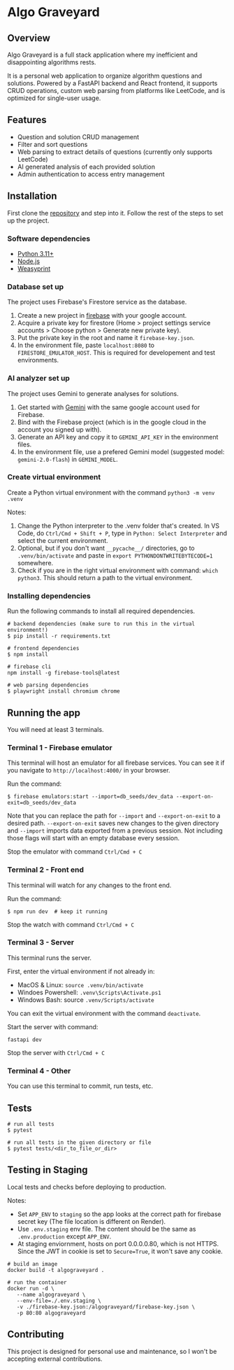 # Algo Graveyard


## Overview
Algo Graveyard is a full stack application where my inefficient and disappointing algorithms rests.

It is a personal web application to organize algorithm questions and solutions. Powered by a FastAPI backend and React frontend, it supports CRUD operations, custom web parsing from platforms like LeetCode, and is optimized for single-user usage.


## Features
- Question and solution CRUD management
- Filter and sort questions
- Web parsing to extract details of questions (currently only supports LeetCode)
- AI generated analysis of each provided solution
- Admin authentication to access entry management


## Installation
First clone the [repository](https://github.com/ethanliu24/algo-graveyard) and step into it. Follow the rest of the steps to set up the project.


### Software dependencies
- [Python 3.11+](https://www.python.org/downloads/)
- [Node.js](https://nodejs.org/en/download)
- [Weasyprint](https://doc.courtbouillon.org/weasyprint/stable/first_steps.html)


### Database set up
The project uses Firebase's Firestore service as the database.

1. Create a new project in [firebase](https://firebase.google.com/) with your google account.
2. Acquire a private key for firestore (Home > project settings service accounts > Choose python > Generate new private key).
3. Put the private key in the root and name it `firebase-key.json`.
4. In the environment file, paste `localhost:8080` to `FIRESTORE_EMULATOR_HOST`. This is required for developement and test environments.


### AI analyzer set up
The project uses Gemini to generate analyses for solutions.

1. Get started with [Gemini](https://ai.google.dev/) with the same google account used for Firebase.
2. Bind with the Firebase project (which is in the google cloud in the account you signed up with).
3. Generate an API key and copy it to `GEMINI_API_KEY` in the environment files.
4. In the environment file, use a prefered Gemini model (suggested model: `gemini-2.0-flash`) in `GEMINI_MODEL`.


### Create virtual environment
Create a Python virtual environment with the command `python3 -m venv .venv`

Notes:
1. Change the Python interpreter to the .venv folder that's created. In VS Code, do `Ctrl/Cmd + Shift + P`, type in `Python: Select Interpreter` and select the current environment.
2. Optional, but if you don't want `__pycache__/` directories, go to `.venv/bin/activate` and paste in `export PYTHONDONTWRITEBYTECODE=1` somewhere.
3. Check if you are in the right virtual environment with command: `which python3`. This should return a path to the virtual environment.


### Installing dependencies
Run the following commands to install all required dependencies.
```
# backend dependencies (make sure to run this in the virtual environment!)
$ pip install -r requirements.txt

# frontend dependencies
$ npm install

# firebase cli
npm install -g firebase-tools@latest

# web parsing dependencies
$ playwright install chromium chrome
```


## Running the app
You will need at least 3 terminals.


### Terminal 1 - Firebase emulator
This terminal will host an emulator for all firebase services. You can see it if you navigate to `http://localhost:4000/` in your browser.

Run the command:
```
$ firebase emulators:start --import=db_seeds/dev_data --export-on-exit=db_seeds/dev_data
```
Note that you can replace the path for `--import` and `--export-on-exit` to a desired path. `--export-on-exit` saves new changes to the given directory and `--import` imports data exported from a previous session. Not including those flags will start with an empty database every session.

Stop the emulator with command `Ctrl/Cmd + C`


### Terminal 2 - Front end
This terminal will watch for any changes to the front end.

Run the command:
```
$ npm run dev  # keep it running
```

Stop the watch with command `Ctrl/Cmd + C`


### Terminal 3 - Server
This terminal runs the server.

First, enter the virtual environment if not already in:
- MacOS & Linux: `source .venv/bin/activate`
- Windoes Powershell: `.venv\Scripts\Activate.ps1`
- Windows Bash: source `.venv/Scripts/activate`

You can exit the virtual environment with the command `deactivate`.

Start the server with command:
```
fastapi dev
```

Stop the server with `Ctrl/Cmd + C`


### Terminal 4 - Other
You can use this terminal to commit, run tests, etc.


## Tests
```
# run all tests
$ pytest

# run all tests in the given directory or file
$ pytest tests/<dir_to_file_or_dir>
```


## Testing in Staging
Local tests and checks before deploying to production.

Notes:
- Set `APP_ENV` to `staging` so the app looks at the correct path for firebase secret key (The file location is different on Render).
- Use `.env.staging` env file. The content should be the same as `.env.production` except `APP_ENV`.
- At staging enviornment, hosts on port 0.0.0.0.80, which is not HTTPS. Since the JWT in cookie is set to `Secure=True`, it won't save any cookie.

```
# build an image
docker build -t algograveyard .

# run the container
docker run -d \
   --name algograveyard \
   --env-file=./.env.staging \
   -v ./firebase-key.json:/algograveyard/firebase-key.json \
   -p 80:80 algograveyard
```


## Contributing
This project is designed for personal use and maintenance, so I won't be accepting external contributions.
